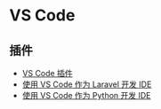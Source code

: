 # VS Code

## 插件

- [VS Code 插件](./20210727-plugins)
- [使用 VS Code 作为 Laravel 开发 IDE](./20231017-setup-vscode-for-laravel-development.md)
- [使用 VS Code 作为 Python 开发 IDE](./20250602-setup-vscode-for-python-development.md)